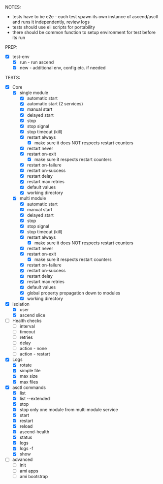 NOTES: 
- tests have to be e2e - each test spawn its own instance of ascend/asctl and runs it independently, review logs
- tests should use eli scripts for portability
- there should be common function to setup environment for test before its run 

PREP:
- [x] test-env
    - [x] run - run ascend
    - [x] new - additional env, config etc. if needed

TESTS:
- [x] Core
    - [x] single module
        - [x] automatic start
        - [x] automatic start (2 services)
        - [x] manual start
        - [x] delayed start
        - [x] stop
        - [x] stop signal
        - [x] stop timeout (kill)
        - [x] restart always
            - [x] make sure it does NOT respects restart counters
        - [x] restart never
        - [x] restart on-exit
            - [x] make sure it respects restart counters
        - [x] restart on-failure
        - [x] restart on-success
        - [x] restart delay
        - [x] restart max retries
        - [x] default values
        - [x] working directory
    - [x] multi module
        - [x] automatic start
        - [x] manual start
        - [x] delayed start
        - [x] stop
        - [x] stop signal
        - [x] stop timeout (kill)
        - [x] restart always
            - [x] make sure it does NOT respects restart counters
        - [x] restart never
        - [x] restart on-exit
            - [x] make sure it respects restart counters
        - [x] restart on-failure
        - [x] restart on-success
        - [x] restart delay
        - [x] restart max retries
        - [x] default values
        - [x] global property propagation down to modules
        - [x] working directory
- [x] isolation
    - [x] user
    - [x] ascend slice
- [ ] Health checks
    - [ ] interval
    - [ ] timeout
    - [ ] retries
    - [ ] delay
    - [ ] action - none
    - [ ] action - restart
- [x] Logs
    - [x] rotate
    - [x] simple file
    - [x] max size
    - [x] max files
- [x] asctl commands
    - [x] list
    - [x] list --extended
    - [x] stop
    - [x] stop only one module from multi module service
    - [x] start
    - [x] restart
    - [x] reload
    - [x] ascend-health
    - [x] status
    - [x] logs
    - [x] logs -f
    - [x] show
- [ ] advanced
    - [ ] init
    - [ ] ami apps
    - [ ] ami bootstrap